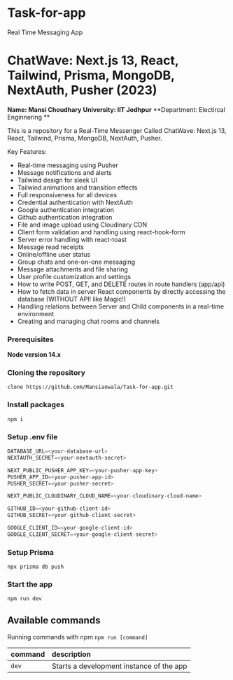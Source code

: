 # Task-for-app
Real Time Messaging App

# ChatWave: Next.js 13, React, Tailwind, Prisma, MongoDB, NextAuth, Pusher (2023)

**Name: Mansi Choudhary**
**University: IIT Jodhpur**
**Department: Electircal Enginnering **

This is a repository for a Real-Time Messenger Called ChatWave: Next.js 13, React, Tailwind, Prisma, MongoDB, NextAuth, Pusher.

Key Features:

- Real-time messaging using Pusher
- Message notifications and alerts
- Tailwind design for sleek UI
- Tailwind animations and transition effects
- Full responsiveness for all devices
- Credential authentication with NextAuth
- Google authentication integration
- Github authentication integration
- File and image upload using Cloudinary CDN
- Client form validation and handling using react-hook-form
- Server error handling with react-toast
- Message read receipts
- Online/offline user status
- Group chats and one-on-one messaging
- Message attachments and file sharing
- User profile customization and settings
- How to write POST, GET, and DELETE routes in route handlers (app/api)
- How to fetch data in server React components by directly accessing the database (WITHOUT API! like Magic!)
- Handling relations between Server and Child components in a real-time environment
- Creating and managing chat rooms and channels



### Prerequisites

**Node version 14.x**

### Cloning the repository

```shell
clone https://github.com/Mansianwala/Task-for-app.git
```

### Install packages

```shell
npm i
```

### Setup .env file


```js
DATABASE_URL=<your-database-url>
NEXTAUTH_SECRET=<your-nextauth-secret>

NEXT_PUBLIC_PUSHER_APP_KEY=<your-pusher-app-key>
PUSHER_APP_ID=<your-pusher-app-id>
PUSHER_SECRET=<your-pusher-secret>

NEXT_PUBLIC_CLOUDINARY_CLOUD_NAME=<your-cloudinary-cloud-name>

GITHUB_ID=<your-github-client-id>
GITHUB_SECRET=<your-github-client-secret>

GOOGLE_CLIENT_ID=<your-google-client-id>
GOOGLE_CLIENT_SECRET=<your-google-client-secret>

```

### Setup Prisma

```shell
npx prisma db push
```

### Start the app

```shell
npm run dev
```

## Available commands

Running commands with npm `npm run [command]`

| command         | description                              |
| :-------------- | :--------------------------------------- |
| `dev`           | Starts a development instance of the app |
